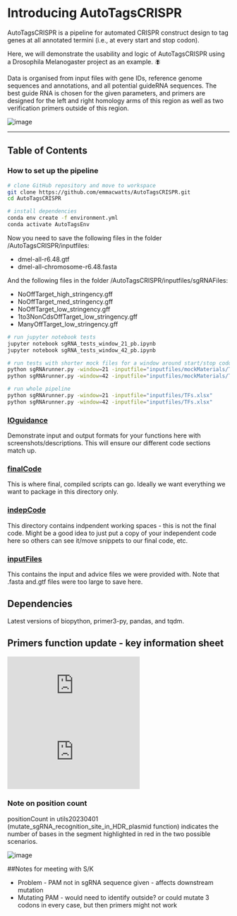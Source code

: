 # Introducing AutoTagsCRISPR

AutoTagsCRISPR is a pipeline for automated CRISPR construct design to tag genes at all annotated termini (i.e., at every start and stop codon).

Here, we will demonstrate the usability and logic of AutoTagsCRISPR using a Drosophila Melanogaster project as an example. :fly:

Data is organised from input files with gene IDs, reference genome sequences and annotations, and all potential guideRNA sequences.
The best guide RNA is chosen for the given parameters, and primers are designed for the left and right homology arms of this region
as well as two verification primers outside of this region.

![image](https://user-images.githubusercontent.com/120821707/210607784-b8ccab0c-a99f-46fc-afdc-5f6f702fe3a1.png)

---

## Table of Contents

### How to set up the pipeline
```bash
# clone GitHub repository and move to workspace
git clone https://github.com/emmacwatts/AutoTagsCRISPR.git
cd AutoTagsCRISPR

# install dependencies
conda env create -f environment.yml
conda activate AutoTagsEnv
```

Now you need to save the following files in the folder /AutoTagsCRISPR/inputfiles:
- dmel-all-r6.48.gtf
- dmel-all-chromosome-r6.48.fasta

And the following files in the folder /AutoTagsCRISPR/inputfiles/sgRNAFiles:
- NoOffTarget_high_stringency.gff
- NoOffTarget_med_stringency.gff
- NoOffTarget_low_stringency.gff
- 1to3NonCdsOffTarget_low_stringency.gff
- ManyOffTarget_low_stringency.gff
  
```bash
# run jupyter notebook tests
jupyter notebook sgRNA_tests_window_21_pb.ipynb
jupyter notebook sgRNA_tests_window_42_pb.ipynb

# run tests with shorter mock files for a window around start/stop codon of 21 bp and 42 bp
python sgRNArunner.py -window=21 -inputfile="inputfiles/mockMaterials/TFsTruncatedLong.xlsx"
python sgRNArunner.py -window=42 -inputfile="inputfiles/mockMaterials/TFsTruncatedLong.xlsx"

# run whole pipeline
python sgRNArunner.py -window=21 -inputfile="inputfiles/TFs.xlsx"
python sgRNArunner.py -window=42 -inputfile="inputfiles/TFs.xlsx"
```
### [IOguidance](https://github.com/emmacwatts/AutoTagsCRISPR/tree/main/IOguidance)

Demonstrate input and output formats for your functions here with screenshots/descriptions. This will ensure our different code sections match up.

### [finalCode](https://github.com/emmacwatts/AutoTagsCRISPR/tree/main/finalCode)

This is where final, compiled scripts can go. Ideally we want everything we want to package in this directory only.

### [indepCode](https://github.com/emmacwatts/AutoTagsCRISPR/tree/main/indepCode)

This directory contains indpendent working spaces - this is not the final code.
Might be a good idea to just put a copy of your independent code here so others can see it/move snippets to our final code, etc.

### [inputFiles](https://github.com/emmacwatts/AutoTagsCRISPR/tree/main/inputfiles)

This contains the input and advice files we were provided with. Note that .fasta and.gtf files were too large to save here.


## Dependencies

Latest versions of biopython, primer3-py, pandas, and tqdm.

## Primers function update - key information sheet

![image](https://github.com/emmacwatts/AutoTagsCRISPR/files/10706002/CRISPR.primers.workflow.pdf)
![image](https://github.com/emmacwatts/AutoTagsCRISPR/files/10706079/CRISPR.primers.workflow.pdf)

### Note on position count

positionCount in utils20230401 (mutate_sgRNA_recognition_site_in_HDR_plasmid function) indicates the number of bases in the segment highlighted in red in the two possible scenarios.

![image]("https://github.com/emmacwatts/AutoTagsCRISPR/assets/120821707/09faf6d0-a22b-4d64-82d9-071158f65e63">)

##Notes for meeting with S/K
* Problem - PAM not in sgRNA sequence given - affects downstream mutation
* Mutating PAM - would need to identify outside? or could mutate 3 codons in every case, but then primers might not work
